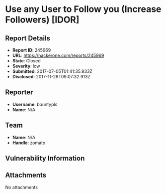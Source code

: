 # Use any User to Follow you (Increase Followers) [IDOR]

## Report Details
- **Report ID**: 245969
- **URL**: https://hackerone.com/reports/245969
- **State**: Closed
- **Severity**: low
- **Submitted**: 2017-07-05T01:41:35.933Z
- **Disclosed**: 2017-11-28T09:07:32.913Z

## Reporter
- **Username**: bountypls
- **Name**: N/A

## Team
- **Name**: N/A
- **Handle**: zomato

## Vulnerability Information


## Attachments
No attachments
